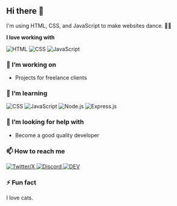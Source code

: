 ## Hi there 👋

I'm using HTML, CSS, and JavaScript to make websites dance. 🕺🏽

**I love working with**

<div display="flex">
  <img src="https://img.shields.io/badge/HTML-%23e5522b.svg?style=for-the-badge&logo=html5&logoColor=white" alt="HTML"/>
  <img src="https://img.shields.io/badge/css3-%232d53e5.svg?style=for-the-badge&logo=css3&logoColor=white" alt="CSS"/>
  <img src="https://img.shields.io/badge/javascript-%23f7e025.svg?style=for-the-badge&logo=javascript&logoColor=black" alt="JavaScript"/>
  <!-- <img src="https://img.shields.io/badge/Ghost-black?style=for-the-badge&logo=ghost&logoColor=yellow" alt="Ghost"/>
  <img src="https://img.shields.io/badge/Wordpress-21759B?style=for-the-badge&logo=wordpress&logoColor=white" alt="WordPress"/> -->
</div>

### 🔭 I’m working on

- Projects for freelance clients

### 🌱 I’m learning

<div display="flex">
  <img src="https://img.shields.io/badge/css3-%232d53e5.svg?style=for-the-badge&logo=css3&logoColor=white" alt="CSS"/>
  <img src="https://img.shields.io/badge/javascript-%23f7e025.svg?style=for-the-badge&logo=javascript&logoColor=black" alt="JavaScript"/>
  <img src="https://img.shields.io/badge/Node.js-43853D?style=for-the-badge&logo=node.js&logoColor=white" alt="Node.js"/>
  <img src="https://img.shields.io/badge/Express.js-404D59?style=for-the-badge" alt="Express.js"/>
  <!-- <img src="https://img.shields.io/badge/typescript-%23377cc8.svg?style=for-the-badge&logo=typescript&logoColor=white" alt="TypeScript"/>
  <img src="https://img.shields.io/badge/Next-black?style=for-the-badge&logo=next.js&logoColor=white" alt="Next JS"/> -->
</div>

### 🤔 I’m looking for help with

- Become a good quality developer

### 📫 How to reach me

<div display="flex">
  <a href="https://x.com/_xssaaaa/">
    <img src="https://img.shields.io/badge/Twitter/X-black.svg?style=for-the-badge&logo=X&logoColor=white" alt="Twitter/X"/>
  </a>
  <a href="https://nx.tn/xssaaaa">
    <img src="https://img.shields.io/badge/Discord-7289DA?style=for-the-badge&logo=discord&logoColor=white" alt="Discord"/>
  </a>
  <a href="https://dev.to/xsa">
    <img src="https://img.shields.io/badge/dev.to-0A0A0A?style=for-the-badge&logo=devdotto&logoColor=white" alt="DEV"/>
  </a>
</div>

### ⚡ Fun fact

I love cats.
